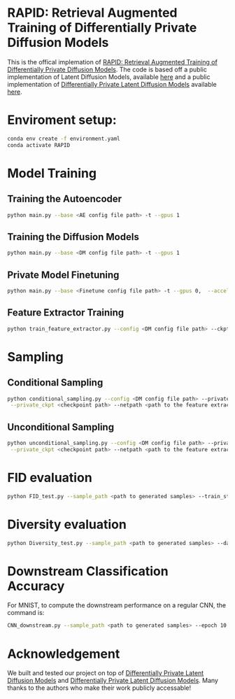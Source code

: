 # RAPID: Retrieval Augmented Training of Differentially Private Diffusion Models

This is the offical implemation of [RAPID: Retrieval Augmented Training of Differentially Private Diffusion Models](https://openreview.net/forum?id=txZVQRc2ab). The code is based off a public implementation of Latent Diffusion Models, available [here](https://github.com/CompVis/latent-diffusion) and a public implementation of [Differentially Private Latent Diffusion Models](https://openreview.net/pdf?id=FLOxzCa6DS) available [here](https://github.com/SaiyueLyu/DP-LDM).

# Enviroment setup:

```sh
conda env create -f environment.yaml
conda activate RAPID
```

# Model Training

## Training the Autoencoder
```bash
python main.py --base <AE config file path> -t --gpus 1
```

## Training the Diffusion Models
```bash
python main.py --base <DM config file path> -t --gpus 1
```

## Private Model Finetuning

```bash
python main.py --base <Finetune config file path> -t --gpus 0,  --accelerator gpu
```

## Feature Extractor Training
```bash
python train_feature_extractor.py --config <DM config file path> --ckpt <checkpoint path> --output <network output path> --epoch 50
```

# Sampling 
## Conditional Sampling
```bash
python conditional_sampling.py --config <DM config file path> --private_config <DM config file path> --ckpt <checkpoint path> \
 --private_ckpt <checkpoint path> --netpath <path to the feature extractor> --output <network output path> 

``` 

## Unconditional Sampling
```bash
python unconditional_sampling.py --config <DM config file path> --private_config <DM config file path> --ckpt <checkpoint path> \
 --private_ckpt <checkpoint path> --netpath <path to the feature extractor> --output <network output path> 
``` 

# FID evaluation
```bash
python FID_test.py --sample_path <path to generated samples> --train_stats_path <path to generated statistics on the reference set>
``` 

# Diversity evaluation
```bash
python Diversity_test.py --sample_path <path to generated samples> --data_config <config file path>
``` 

# Downstream Classification Accuracy
For MNIST, to compute the downstream performance on a regular CNN, the command is:
```bash
CNN_downstream.py --sample_path <path to generated samples> --epoch 10
```


# Acknowledgement
We built and tested our project on top of [Differentially Private Latent Diffusion Models](https://openreview.net/pdf?id=FLOxzCa6DS) and [Differentially Private Latent Diffusion Models](https://openreview.net/pdf?id=FLOxzCa6DS). Many thanks to the authors who make their work publicly accessable! 

